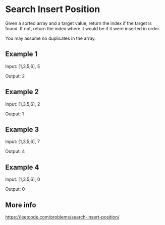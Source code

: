 # Search Insert Position

Given a sorted array and a target value, return the index if the target is found. If not, return the index where it would be if it were inserted in order.

You may assume no duplicates in the array.

## Example 1

Input: [1,3,5,6], 5

Output: 2

## Example 2

Input: [1,3,5,6], 2

Output: 1

## Example 3

Input: [1,3,5,6], 7

Output: 4

## Example 4

Input: [1,3,5,6], 0

Output: 0

## More info

<https://leetcode.com/problems/search-insert-position/>

